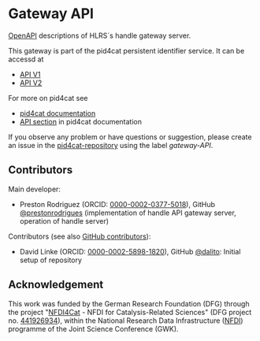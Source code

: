# Gateway API

[OpenAPI](https://swagger.io/specification/) descriptions of HLRS´s handle gateway server.

This gateway is part of the pid4cat persistent identifier service. It can be accessd at

- [API V1](https://api.nfdi4cat.org/testpid/v1/index.html)
- [API V2](https://api.nfdi4cat.org/testpid/v2/index.html)

For more on pid4cat see

- [pid4cat documentation](https://nfdi4cat.github.io/pid4cat-model/)
- [API section](https://nfdi4cat.github.io/pid4cat-model/latest/apis/) in pid4cat documentation

If you observe any problem or have questions or suggestion, please create an issue in the [pid4cat-repository](https://github.com/nfdi4cat/pid4cat-model/issues/new?labels=gateway-API) using the label *gateway-API*.

## Contributors

Main developer:

- Preston Rodriguez (ORCID: [0000-0002-0377-5018](https://orcid.org/0000-0002-0377-5018)), GitHub [@prestonrodrigues](https://github.com/prestonrodrigues) (implementation of handle API gateway server, operation of handle server)

Contributors (see also [GitHub contributors](https://github.com/nfdi4cat/pid4cat-api/graphs/contributors)):

- David Linke (ORCID: [0000-0002-5898-1820](https://orcid.org/0000-0002-5898-1820)), GitHub [@dalito](https://github.com/dalito): Initial setup of repository

## Acknowledgement

This work was funded by the German Research Foundation (DFG) through the project "[NFDI4Cat](https://www.nfdi4cat.org) - NFDI for Catalysis-Related Sciences" (DFG project no. [441926934](https://gepris.dfg.de/gepris/projekt/441926934)), within the National Research Data Infrastructure ([NFDI](https://www.nfdi.de)) programme of the Joint Science Conference (GWK).
